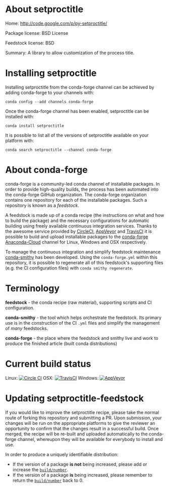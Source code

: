 About setproctitle
==================

Home: http://code.google.com/p/py-setproctitle/

Package license: BSD License

Feedstock license: BSD

Summary: A library to allow customization of the process title.



Installing setproctitle
=======================

Installing setproctitle from the conda-forge channel can be achieved by adding conda-forge to your channels with:

```
conda config --add channels conda-forge
```

Once the conda-forge channel has been enabled, setproctitle can be installed with:

```
conda install setproctitle
```

It is possible to list all of the versions of setproctitle available on your platform with:

```
conda search setproctitle --channel conda-forge
```


About conda-forge
=================

conda-forge is a community-led conda channel of installable packages.
In order to provide high-quality builds, the process has been automated into the
conda-forge GitHub organization. The conda-forge organization contains one repository 
for each of the installable packages. Such a repository is known as a *feedstock*.

A feedstock is made up of a conda recipe (the instructions on what and how to build
the package) and the necessary configurations for automatic building using freely
available continuous integration services. Thanks to the awesome service provided by
[CircleCI](https://circleci.com/), [AppVeyor](http://www.appveyor.com/)
and [TravisCI](https://travis-ci.org/) it is possible to build and upload installable
packages to the [conda-forge](https://anaconda.org/conda-forge)
[Anaconda-Cloud](http://docs.anaconda.org/) channel for Linux, Windows and OSX respectively.

To manage the continuous integration and simplify feedstock maintenance
[conda-smithy](http://github.com/conda-forge/conda-smithy) has been developed.
Using the ``conda-forge.yml`` within this repository, it is possible to regenerate all of
this feedstock's supporting files (e.g. the CI configuration files) with ``conda smithy regenerate``.


Terminology
===========

**feedstock** - the conda recipe (raw material), supporting scripts and CI configuration.

**conda-smithy** - the tool which helps orchestrate the feedstock.
                   Its primary use is in the construction of the CI ``.yml`` files
                   and simplify the management of *many* feedstocks.

**conda-forge** - the place where the feedstock and smithy live and work to
                  produce the finished article (built conda distributions)

Current build status
====================
Linux: [![Circle CI](https://circleci.com/gh/conda-forge/setproctitle-feedstock.svg?style=svg)](https://circleci.com/gh/conda-forge/setproctitle-feedstock)
OSX: [![TravisCI](https://travis-ci.org/conda-forge/setproctitle-feedstock.svg?branch=master)](https://travis-ci.org/conda-forge/setproctitle-feedstock) 
Windows: [![AppVeyor](https://ci.appveyor.com/api/projects/status/github/conda-forge/setproctitle-feedstock?svg=True)](https://ci.appveyor.com/project/conda-forge/setproctitle-feedstock/branch/master)


Updating setproctitle-feedstock
===============================

If you would like to improve the setproctitle recipe, please take the normal
route of forking this repository and submitting a PR. Upon submission, your changes will
be run on the appropriate platforms to give the reviewer an opportunity to confirm that the
changes result in a successful build. Once merged, the recipe will be re-built and uploaded
automatically to the conda-forge channel, whereupon they will be available for everybody to
install and use.

In order to produce a uniquely identifiable distribution:
 * If the version of a package **is not** being increased, please add or increase
   the [``build/number``](http://conda.pydata.org/docs/building/meta-yaml.html#build-number-and-string). 
 * If the version of a package **is** being increased, please remember to return
   the [``build/number``](http://conda.pydata.org/docs/building/meta-yaml.html#build-number-and-string)
   back to 0.
